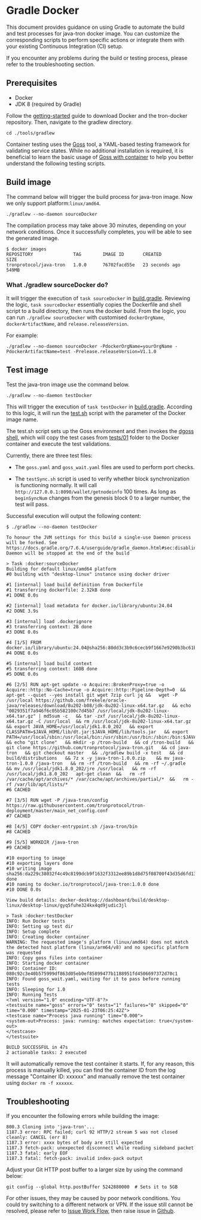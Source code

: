 # Gradle Docker
This document provides guidance on using Gradle to automate the build and test processes for java-tron docker image. You can customize the corresponding scripts to perform specific actions or integrate them with your existing Continuous Integration (CI) setup.

If you encounter any problems during the build or testing process, please refer to the troubleshooting section.

## Prerequisites

- Docker
- JDK 8 (required by Gradle)

Follow the [getting-started](https://github.com/tronprotocol/tron-docker/blob/main/README.md#getting-started) guide to download Docker and the tron-docker repository. Then, navigate to the gradlew directory.
```
cd ./tools/gradlew
```
Container testing uses the [Goss](https://github.com/goss-org/goss/blob/v0.4.9/README.md) tool, a YAML-based testing framework for validating service states. While no additional installation is required, it is beneficial to learn the basic usage of [Goss with container](https://goss.readthedocs.io/en/stable/container_image/) to help you better understand the following testing scripts.

## Build image

The command below will trigger the build process for java-tron image. Now we only support platform:`linux/amd64`.
```
./gradlew --no-daemon sourceDocker
```

The compilation process may take above 30 minutes, depending on your network conditions. Once it successfully completes, you will be able to see the generated image.
```
$ docker images
REPOSITORY               TAG        IMAGE ID       CREATED          SIZE
tronprotocol/java-tron   1.0.0      76702facd55e   23 seconds ago   549MB
```

### What ./gradlew sourceDocker do?

It will trigger the execution of `task sourceDocker` in [build.gradle](build.gradle). Reviewing the logic, `task sourceDocker` essentially copies the Dockerfile and shell script to a build directory, then runs the docker build. From the logic, you can run `./gradlew sourceDocker` with customised `dockerOrgName`, `dockerArtifactName`, and `release.releaseVersion`.

For example:
```
./gradlew --no-daemon sourceDocker -PdockerOrgName=yourOrgName -PdockerArtifactName=test -Prelease.releaseVersion=V1.1.0
```
## Test image

Test the java-tron image use the command below.
```
./gradlew --no-daemon testDocker
```
This will trigger the execution of `task testDocker` in [build.gradle](build.gradle). According to this logic, it will run the [test.sh](test.sh) script with the parameter of the Docker image name.

The test.sh script sets up the Goss environment and then invokes the [dgoss shell](tests/dgoss), which will copy the test cases from [tests/01](tests/01) folder to the Docker container and execute the test validations.

Currently, there are three test files:

- The `goss.yaml` and `goss_wait.yaml` files are used to perform port checks.

- The `testSync.sh` script is used to verify whether block synchronization is functioning normally. It will call `http://127.0.0.1:8090/wallet/getnodeinfo` 100 times. As long as `beginSyncNum` changes from the genesis block 0 to a larger number, the test will pass.

Successful execution will output the following content:
```
$ ./gradlew --no-daemon testDocker

To honour the JVM settings for this build a single-use Daemon process will be forked. See https://docs.gradle.org/7.6.4/userguide/gradle_daemon.html#sec:disabling_the_daemon.
Daemon will be stopped at the end of the build

> Task :docker:sourceDocker
Building for default linux/amd64 platform
#0 building with "desktop-linux" instance using docker driver

#1 [internal] load build definition from Dockerfile
#1 transferring dockerfile: 2.32kB done
#1 DONE 0.0s

#2 [internal] load metadata for docker.io/library/ubuntu:24.04
#2 DONE 3.9s

#3 [internal] load .dockerignore
#3 transferring context: 2B done
#3 DONE 0.0s

#4 [1/5] FROM docker.io/library/ubuntu:24.04@sha256:80dd3c3b9c6cecb9f1667e9290b3bc61b78c2678c02cbdae5f0fea92cc6734ab
#4 DONE 0.0s

#5 [internal] load build context
#5 transferring context: 160B done
#5 DONE 0.0s

#6 [2/5] RUN apt-get update -o Acquire::BrokenProxy=true -o Acquire::http::No-Cache=true -o Acquire::http::Pipeline-Depth=0  &&   apt-get --quiet --yes install git wget 7zip curl jq &&   wget -P /usr/local https://github.com/frekele/oracle-java/releases/download/8u202-b08/jdk-8u202-linux-x64.tar.gz   && echo "0029351f7a946f6c05b582100c7d45b7 /usr/local/jdk-8u202-linux-x64.tar.gz" | md5sum -c   && tar -zxf /usr/local/jdk-8u202-linux-x64.tar.gz -C /usr/local  && rm /usr/local/jdk-8u202-linux-x64.tar.gz   && export JAVA_HOME=/usr/local/jdk1.8.0_202   && export CLASSPATH=$JAVA_HOME/lib/dt.jar:$JAVA_HOME/lib/tools.jar   && export PATH=/usr/local/sbin:/usr/local/bin:/usr/sbin:/usr/bin:/sbin:/bin:$JAVA_HOME/bin   && echo "git clone"   && mkdir -p /tron-build   && cd /tron-build   && git clone https://github.com/tronprotocol/java-tron.git   && cd java-tron   && git checkout master   && ./gradlew build -x test   && cd build/distributions   && 7z x -y java-tron-1.0.0.zip    && mv java-tron-1.0.0 /java-tron   && rm -rf /tron-build   && rm -rf ~/.gradle   && mv /usr/local/jdk1.8.0_202/jre /usr/local   && rm -rf /usr/local/jdk1.8.0_202   apt-get clean  &&   rm -rf /var/cache/apt/archives/* /var/cache/apt/archives/partial/*  &&   rm -rf /var/lib/apt/lists/*
#6 CACHED

#7 [3/5] RUN wget -P /java-tron/config https://raw.githubusercontent.com/tronprotocol/tron-deployment/master/main_net_config.conf
#7 CACHED

#8 [4/5] COPY docker-entrypoint.sh /java-tron/bin
#8 CACHED

#9 [5/5] WORKDIR /java-tron
#9 CACHED

#10 exporting to image
#10 exporting layers done
#10 writing image sha256:da229c38032f4c49c8199dcb9f1632f3312ee89b1d8d75f08700f43d35d6fd13 done
#10 naming to docker.io/tronprotocol/java-tron:1.0.0 done
#10 DONE 0.0s

View build details: docker-desktop://dashboard/build/desktop-linux/desktop-linux/gyq5fuhe324kx4qd9judic3jl

> Task :docker:testDocker
INFO: Run Docker tests
INFO: Setting up test dir
INFO: Setup complete
INFO: Creating docker container
WARNING: The requested image's platform (linux/amd64) does not match the detected host platform (linux/arm64/v8) and no specific platform was requested
INFO: Copy goss files into container
INFO: Starting docker container
INFO: Container ID: 080c92c3e40b575999df863d05eb0ef85899477b1188951fd4506697372d70c1
INFO: Found goss_wait.yaml, waiting for it to pass before running tests
INFO: Sleeping for 1.0
INFO: Running Tests
<?xml version="1.0" encoding="UTF-8"?>
<testsuite name="goss" errors="0" tests="1" failures="0" skipped="0" time="0.000" timestamp="2025-01-23T06:25:42Z">
<testcase name="Process java running" time="0.000">
<system-out>Process: java: running: matches expectation: true</system-out>
</testcase>
</testsuite>

BUILD SUCCESSFUL in 47s
2 actionable tasks: 2 executed
```
It will automatically remove the test container it starts. If, for any reason, this process is manually killed, you can find the container ID from the log message "Container ID: xxxxxx" and manually remove the test container using `docker rm -f xxxxxx`.

## Troubleshooting

If you encounter the following errors while building the image:

```
800.3 Cloning into 'java-tron'...
1187.3 error: RPC failed; curl 92 HTTP/2 stream 5 was not closed cleanly: CANCEL (err 8)
1187.3 error: xxxx bytes of body are still expected
1187.3 fetch-pack: unexpected disconnect while reading sideband packet
1187.3 fatal: early EOF
1187.3 fatal: fetch-pack: invalid index-pack output
```

Adjust your Git HTTP post buffer to a larger size by using the command below:
```
git config --global http.postBuffer 5242880000  # Sets it to 5GB
```

For other issues, they may be caused by poor network conditions. You could try switching to a different network or VPN. If the issue still cannot be resolved, please refer to [Issue Work Flow](https://tronprotocol.github.io/documentation-en/developers/issue-workflow/#issue-work-flow), then raise issue in [Github](https://github.com/tronprotocol/tron-docker/issues).
